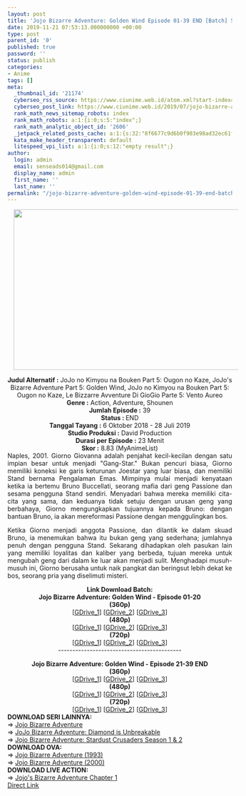 ```yaml
---
layout: post
title: 'Jojo Bizarre Adventure: Golden Wind Episode 01-39 END [Batch] Subtitle Indonesia'
date: 2019-11-21 07:53:13.000000000 +00:00
type: post
parent_id: '0'
published: true
password: ''
status: publish
categories:
- Anime
tags: []
meta:
  _thumbnail_id: '21174'
  cyberseo_rss_source: https://www.ciunime.web.id/atom.xml?start-index=1651&max-results=150
  cyberseo_post_link: https://www.ciunime.web.id/2019/07/jojo-bizarre-adventure-golden-wind.html
  rank_math_news_sitemap_robots: index
  rank_math_robots: a:1:{i:0;s:5:"index";}
  rank_math_analytic_object_id: '2606'
  _jetpack_related_posts_cache: a:1:{s:32:"8f6677c9d6b0f903e98ad32ec61f8deb";a:2:{s:7:"expires";i:1652406639;s:7:"payload";a:3:{i:0;a:1:{s:2:"id";i:25831;}i:1;a:1:{s:2:"id";i:25833;}i:2;a:1:{s:2:"id";i:25835;}}}}
  kata_make_header_transparent: default
  litespeed_vpi_list: a:1:{i:0;s:12:"empty result";}
author:
  login: admin
  email: senseads014@gmail.com
  display_name: admin
  first_name: ''
  last_name: ''
permalink: "/jojo-bizarre-adventure-golden-wind-episode-01-39-end-batch-subtitle-indonesia/"
---
```

<div class="separator" style="clear: both; text-align: center;"><a href="https://1.bp.blogspot.com/-1y3j2tnjd0g/XR8yzrPg9VI/AAAAAAAAa_8/x8niuTdY2V0XXUKTLx6U-bEeX3L-9Km5QCLcBGAs/s1600/Jojo%2527s%2BBizarre%2BAdventure%2B-%2BGolden%2BWind.jpeg" imageanchor="1" style="margin-left: 1em; margin-right: 1em;"><img border="0" data-original-height="720" data-original-width="1280" height="360" src="{{ site.baseurl }}/assets/2019/11/Jojo%2527s%2BBizarre%2BAdventure%2B-%2BGolden%2BWind.jpeg" width="640" /></a></div>
<p>
<div style="text-align: center;"><b>Judul</b><b><b> Alternatif</b> :</b> JoJo no Kimyou na Bouken Part 5: Ougon no Kaze, JoJo's Bizarre Adventure Part 5: Golden Wind, JoJo no Kimyou na Bouken Part 5: Ougon no Kaze, Le Bizzarre Avventure Di GioGio Parte 5: Vento Aureo</div>
<div style="text-align: center;"><b><b>Genre :</b></b> Action, Adventure, Shounen</div>
<div style="text-align: center;"><b>Jumlah Episode :</b> 39<br /><b>Status :&nbsp;</b>END<br /><b>Tanggal Tayang :</b> 6 Oktober 2018 - 28 Juli 2019<br /><b>Studio Produksi :</b> David Production<br /><b>Durasi per Episode :</b> 23 Menit</div>
<div style="text-align: center;"><b>Skor :</b> 8.83 (MyAnimeList)</div>
<div style="text-align: center;"></div>
<div style="text-align: justify;">Naples, 2001. Giorno Giovanna adalah penjahat kecil-kecilan dengan satu impian besar untuk menjadi "Gang-Star." Bukan pencuri biasa, Giorno memiliki koneksi ke garis keturunan Joestar yang luar biasa, dan memiliki Stand bernama Pengalaman Emas. Mimpinya mulai menjadi kenyataan ketika ia bertemu Bruno Buccellati, seorang mafia dari geng Passione dan sesama pengguna Stand sendiri. Menyadari bahwa mereka memiliki cita-cita yang sama, dan keduanya tidak setuju dengan urusan geng yang berbahaya, Giorno mengungkapkan tujuannya kepada Bruno: dengan bantuan Bruno, ia akan mereformasi Passione dengan menggulingkan bos.</p>
<p>Ketika Giorno menjadi anggota Passione, dan dilantik ke dalam skuad Bruno, ia menemukan bahwa itu bukan geng yang sederhana; jumlahnya penuh dengan pengguna Stand. Sekarang dihadapkan oleh pasukan lain yang memiliki loyalitas dan kaliber yang berbeda, tujuan mereka untuk mengubah geng dari dalam ke luar akan menjadi sulit. Menghadapi musuh-musuh ini, Giorno berusaha untuk naik pangkat dan beringsut lebih dekat ke bos, seorang pria yang diselimuti misteri.</p></div>
<div style="text-align: justify;"></div>
<div style="text-align: justify;"></div>
<div style="text-align: center;"><b>Link Download Batch:</b></div>
<div style="text-align: center;">
<div style="text-align: center;"><b>Jojo Bizarre Adventure: Golden Wind - Episode 01-20</b></div>
<div style="text-align: center;">
<div style="text-align: center;"><b>(360p)</b></div>
<div style="text-align: center;">[<a href="https://drive.google.com/uc?id=1tZO2uxSaC1AnlqRuaqEUX-aokfGKF6fb" target="_blank" rel="noopener">GDrive_1</a>] [<a href="https://drive.google.com/uc?id=1XcsfynmXHlkQuceYrh8LY9RQwfxp-PUj" target="_blank" rel="noopener">GDrive_2</a>] [<a href="https://drive.google.com/uc?id=1hPmX0nSmb974R3N565LQ1JVCrQL1ZZyI" target="_blank" rel="noopener">GDrive_3</a>]
<div style="text-align: center;"></div>
<div style="text-align: center;"><b>(480p)</b></div>
<div style="text-align: center;">[<a href="https://drive.google.com/uc?id=1zZQbzkmbyjsw_zRFCwk4QD3eCx1OOGT8" target="_blank" rel="noopener">GDrive_1</a>] [<a href="https://drive.google.com/uc?id=13fOjChIkrVnI64xlTPSrz8cC5EqyALCZ" target="_blank" rel="noopener">GDrive_2</a>] [<a href="https://drive.google.com/uc?id=1sFPPv0zoCCE-HQ84hJqgd-Aew05AIp3J" target="_blank" rel="noopener">GDrive_3</a>]
<div style="text-align: center;"></div>
<div style="text-align: center;"><b>(720p)</b></div>
<div style="text-align: center;">[<a href="https://drive.google.com/uc?id=1lA-WXo3Vr0kD-Vafw9rFFjwE1V5RmIwO" target="_blank" rel="noopener">GDrive_1</a>] [<a href="https://drive.google.com/uc?id=1pFxldXOTRGAEfQ9Mhjg7lp_jsWQ8TKFl" target="_blank" rel="noopener">GDrive_2</a>] [<a href="https://drive.google.com/uc?id=10RBRWIdrz549txNrTa0qWmjHSkb4I_HR" target="_blank" rel="noopener">GDrive_3</a>]</div>
</div>
</div>
</div>
<div style="text-align: center;">
<div style="text-align: center;">
<div style="text-align: center;">
<div style="text-align: center;">-------------------------------------------</p>
<div style="text-align: center;"><b>Jojo Bizarre Adventure: Golden Wind - Episode 21-39 END</b></div>
<div style="text-align: center;"><b>(360p)</b></div>
<div style="text-align: center;">[<a href="https://drive.google.com/uc?id=1rklghLa46EkrST4MMs6-1gVR7xQdmx_t" target="_blank" rel="noopener">GDrive_1</a>] [<a href="https://drive.google.com/uc?id=1zozz_JwvXIJDuZMEaCmpYJ2q7juG2Qmu" target="_blank" rel="noopener">GDrive_2</a>] [<a href="https://drive.google.com/uc?id=1Rg54rUBOnodwr8p2k-jDtjRYWtwu8BCh" target="_blank" rel="noopener">GDrive_3</a>]
<div style="text-align: center;"></div>
<div style="text-align: center;"><b>(480p)</b></div>
<div style="text-align: center;">[<a href="https://drive.google.com/uc?id=1TfIBkTsX8sn1WiAhf3wZx1DF1Ixt1XhI" target="_blank" rel="noopener">GDrive_1</a>] [<a href="https://drive.google.com/uc?id=1gxLMeG-FVp5GSRAG4ZCFtUWsZ7JvMGuj" target="_blank" rel="noopener">GDrive_2</a>] [<a href="https://drive.google.com/uc?id=1AV2m_mBpH3FoxXMdNWQOiI3z_reehixf" target="_blank" rel="noopener">GDrive_3</a>]
<div style="text-align: center;"></div>
<div style="text-align: center;"><b>(720p)</b></div>
<div style="text-align: center;">[<a href="https://drive.google.com/uc?id=1d4FQE7_x7bhohunAqrSBwPsleCNKf012" target="_blank" rel="noopener">GDrive_1</a>] [<a href="https://drive.google.com/uc?id=1w0fe-BSaaS_Y9T_ZONAZN5wT2fkOqkit" target="_blank" rel="noopener">GDrive_2</a>] [<a href="https://drive.google.com/uc?id=1MilBgsN3tRPlegEMiSl2-G0aQIlGP8Yz" target="_blank" rel="noopener">GDrive_3</a>]
<div style="text-align: left;"></div>
<div style="text-align: left;"></div>
<div style="text-align: left;"><b>DOWNLOAD SERI LAINNYA:</b></div>
<div style="text-align: left;"></div>
<div style="text-align: left;">=&gt;&nbsp;<a href="https://www.ciunime.web.id/2019/07/jojo-bizarre-adventure-episode-01-26.html" target="_blank" rel="noopener">Jojo Bizarre Adventure</a></div>
<div style="text-align: left;">=&gt;&nbsp;<a href="https://www.ciunime.web.id/2019/07/jojo-bizarre-adventure-diamond-is.html" target="_blank" rel="noopener">JoJo Bizarre Adventure: Diamond is Unbreakable</a></div>
<div style="text-align: left;">=&gt;&nbsp;<a href="https://www.ciunime.web.id/2019/07/jojo-bizarre-adventure-stardust.html" target="_blank" rel="noopener">Jojo Bizarre Adventure: Stardust Crusaders Season 1 &amp; 2</a></div>
<div style="text-align: left;"></div>
<div style="text-align: left;"><b>DOWNLOAD OVA:</b></div>
<div style="text-align: left;"></div>
<div style="text-align: left;">=&gt;&nbsp;<a href="https://www.ciunime.web.id/2019/07/jojo-bizarre-adventure-1993-episode-01.html" target="_blank" rel="noopener">Jojo Bizarre Adventure (1993)</a></div>
<div style="text-align: left;">=&gt;&nbsp;<a href="https://www.ciunime.web.id/2019/07/jojo-bizarre-adventure-2000-episode-01.html" target="_blank" rel="noopener">Jojo Bizarre Adventure (2000)</a></div>
<div style="text-align: left;">
<div style="text-align: left;"><b>DOWNLOAD LIVE ACTION:</b></div>
<div style="text-align: left;"></div>
<div style="text-align: left;">=&gt;&nbsp;<a href="https://www.ciunime.web.id/2019/01/jojos-bizarre-adventure-chapter-1-live.html" target="_blank" rel="noopener">Jojo's Bizarre Adventure Chapter 1</a></div>
<div style="text-align: left;"></div>
<div style="text-align: left;"></div>
</div>
</div>
</div>
</div>
</div>
</div>
</div>
</div>
</div>
<link rel="stylesheet" href="https://cdnjs.cloudflare.com/ajax/libs/font-awesome/4.7.0/css/font-awesome.min.css" />
<div class="divbtn"> <a href="https://handymansurrender.com/fihup8buzv?key=94550f7ce39444073321dde3b8782f97" class="btn"><i class="fa fa-download"></i> Direct Link</a> </div>

